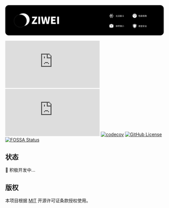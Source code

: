 <img src="https://raw.githubusercontent.com/lzm0x219/ziwei/refs/heads/main/.github/splash.png" alt="ziwei.js" />

[![NPM Version](https://img.shields.io/npm/v/ziwei.js)](https://www.npmjs.com/package/ziwei.js)
[![NPM Downloads](https://img.shields.io/npm/dm/ziwei.js)](https://www.npmjs.com/package/ziwei.js)
[![codecov](https://codecov.io/github/lzm0x219/ziwei/graph/badge.svg?token=lYVeB3jqIz)](https://codecov.io/github/lzm0x219/ziwei)
[![GitHub License](https://img.shields.io/github/license/lzm0x219/ziwei?style=flat)](https://github.com/lzm0x219/ziwei/blob/main/LICENSE)
[![FOSSA Status](https://app.fossa.com/api/projects/git%2Bgithub.com%2Flzm0x219%2Fziwei.svg?type=small)](https://app.fossa.com/projects/git%2Bgithub.com%2Flzm0x219%2Fziwei?ref=badge_small)

## 状态

🚧 积极开发中...

## 版权

本项目根据 [MIT](https://github.com/lzm0x219/ziwei/blob/main/LICENSE) 开源许可证条款授权使用。
